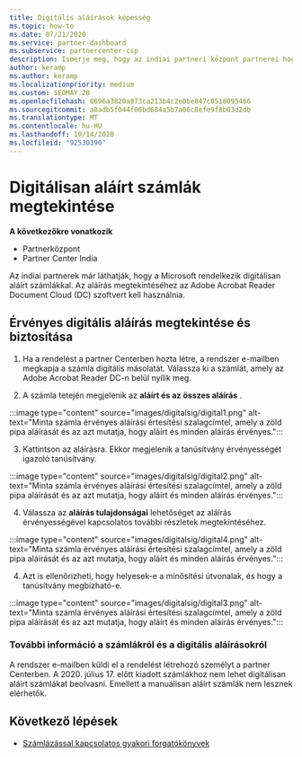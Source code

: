 ```yaml
---
title: Digitális aláírások képesség
ms.topic: how-to
ms.date: 07/21/2020
ms.service: partner-dashboard
ms.subservice: partnercenter-csp
description: Ismerje meg, hogy az indiai partneri központ partnerei hogyan tekinthetik meg a digitálisan aláírt számlákat, és megkapják a számlák digitális másolatait a partner Centerben létrehozott rendelésekhez.
author: keramp
ms.author: keramp
ms.localizationpriority: medium
ms.custom: SEOMAY.20
ms.openlocfilehash: 0696a3820a873ca213b4c2e0be847c0518095466
ms.sourcegitcommit: a8adb5f044f06bd684a5b7a06c8efe9f8b03d2db
ms.translationtype: MT
ms.contentlocale: hu-HU
ms.lasthandoff: 10/14/2020
ms.locfileid: "92530390"
---
```

# <a name="view-digitally-signed-invoices"></a>Digitálisan aláírt számlák megtekintése

**A következőkre vonatkozik**

- Partnerközpont
- Partner Center India


Az indiai partnerek már láthatják, hogy a Microsoft rendelkezik digitálisan aláírt számlákkal. Az aláírás megtekintéséhez az Adobe Acrobat Reader Document Cloud (DC) szoftvert kell használnia.

## <a name="how-to-view-and-insure-a-valid-digital-signature"></a>Érvényes digitális aláírás megtekintése és biztosítása


1. Ha a rendelést a partner Centerben hozta létre, a rendszer e-mailben megkapja a számla digitális másolatát. Válassza ki a számlát, amely az Adobe Acrobat Reader DC-n belül nyílik meg.


2. A számla tetején megjelenik az **aláírt és az összes aláírás** .
 
 :::image type="content" source="images/digitalsig/digital1.png" alt-text="Minta számla érvényes aláírási értesítési szalagcímtel, amely a zöld pipa aláírását és az azt mutatja, hogy aláírt és minden aláírás érvényes.":::

3. Kattintson az aláírásra. Ekkor megjelenik a tanúsítvány érvényességét igazoló tanúsítvány.

:::image type="content" source="images/digitalsig/digital2.png" alt-text="Minta számla érvényes aláírási értesítési szalagcímtel, amely a zöld pipa aláírását és az azt mutatja, hogy aláírt és minden aláírás érvényes."::: 

4. Válassza az **aláírás tulajdonságai** lehetőséget az aláírás érvényességével kapcsolatos további részletek megtekintéséhez.

:::image type="content" source="images/digitalsig/digital4.png" alt-text="Minta számla érvényes aláírási értesítési szalagcímtel, amely a zöld pipa aláírását és az azt mutatja, hogy aláírt és minden aláírás érvényes."::: 

4. Azt is ellenőrizheti, hogy helyesek-e a minősítési útvonalak, és hogy a tanúsítvány megbízható-e.

 :::image type="content" source="images/digitalsig/digital3.png" alt-text="Minta számla érvényes aláírási értesítési szalagcímtel, amely a zöld pipa aláírását és az azt mutatja, hogy aláírt és minden aláírás érvényes.":::

### <a name="additional-information-on-invoices-and-digital-signatures"></a>További információ a számlákról és a digitális aláírásokról

A rendszer e-mailben küldi el a rendelést létrehozó személyt a partner Centerben. A 2020. július 17. előtt kiadott számlákhoz nem lehet digitálisan aláírt számlákat beolvasni. Emellett a manuálisan aláírt számlák nem lesznek elérhetők.

## <a name="next-steps"></a>Következő lépések

- [Számlázással kapcsolatos gyakori forgatókönyvek](common-billing-scenarios.md)